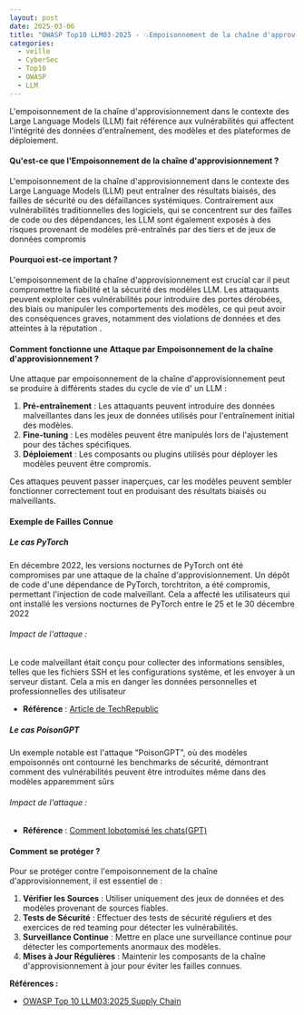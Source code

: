 ```yaml
---
layout: post
date: 2025-03-06
title: "OWASP Top10 LLM03-2025 - 💥Empoisonnement de la chaîne d'approvisionnement💥"
categories:
  - veille
  - CyberSec
  - Top10
  - OWASP
  - LLM
---
```


L'empoisonnement de la chaîne d'approvisionnement dans le contexte des Large Language Models (LLM) fait référence aux
vulnérabilités qui affectent l'intégrité des données d'entraînement, des modèles et des plateformes de déploiement.

#### Qu'est-ce que l'Empoisonnement de la chaîne d'approvisionnement ?

L'empoisonnement de la chaîne d'approvisionnement dans le contexte des Large Language Models (LLM) peut entraîner des
résultats biaisés, des failles de sécurité ou des défaillances systémiques. Contrairement aux vulnérabilités
traditionnelles des logiciels, qui se concentrent sur des failles de code ou des dépendances, les LLM sont également
exposés à des risques provenant de modèles pré-entraînés par des tiers et de jeux de données compromis 

#### Pourquoi est-ce important ?

L'empoisonnement de la chaîne d'approvisionnement est crucial car il peut compromettre la fiabilité et la sécurité des
modèles LLM. Les attaquants peuvent exploiter ces vulnérabilités pour introduire des portes dérobées, des biais ou
manipuler les comportements des modèles, ce qui peut avoir des conséquences graves, notamment des violations de données
et des atteintes à la réputation .

#### Comment fonctionne une Attaque par Empoisonnement de la chaîne d'approvisionnement ?

Une attaque par empoisonnement de la chaîne d'approvisionnement peut se produire à différents stades du cycle de vie d'
un LLM :

1. **Pré-entraînement** : Les attaquants peuvent introduire des données malveillantes dans les jeux de données utilisés
   pour l'entraînement initial des modèles.
2. **Fine-tuning** : Les modèles peuvent être manipulés lors de l'ajustement pour des tâches spécifiques.
3. **Déploiement** : Les composants ou plugins utilisés pour déployer les modèles peuvent être compromis.

Ces attaques peuvent passer inaperçues, car les modèles peuvent sembler fonctionner correctement tout en produisant des
résultats biaisés ou malveillants.

#### Exemple de Failles Connue

##### Le cas PyTorch

En décembre 2022, les versions nocturnes de PyTorch ont été compromises par une attaque de la chaîne
d'approvisionnement. Un dépôt de code d'une dépendance de PyTorch, torchtriton, a été compromis, permettant l'injection
de code malveillant. Cela a affecté les utilisateurs qui ont installé les versions nocturnes de PyTorch entre le 25 et
le 30 décembre 2022

###### Impact de l'attaque :

Le code malveillant était conçu pour collecter des informations sensibles, telles que les fichiers SSH et les
configurations système, et les envoyer à un serveur distant. Cela a mis en danger les données personnelles et
professionnelles des utilisateur

- **Référence** : [Article de TechRepublic](https://www.techrepublic.com/article/pytorch-ml-compromised/)

##### Le cas PoisonGPT

Un exemple notable est l'attaque "PoisonGPT", où des modèles empoisonnés ont contourné les benchmarks de sécurité,
démontrant comment des vulnérabilités peuvent être introduites même dans des modèles apparemment sûrs

###### Impact de l'attaque :

- **Référence** : [Comment lobotomisé les chats(GPT)](https://blog.mithrilsecurity.io/poisongpt-how-we-hid-a-lobotomized-llm-on-hugging-face-to-spread-fake-news/)

#### Comment se protéger ?

Pour se protéger contre l'empoisonnement de la chaîne d'approvisionnement, il est essentiel de :

1. **Vérifier les Sources** : Utiliser uniquement des jeux de données et des modèles provenant de sources fiables.
2. **Tests de Sécurité** : Effectuer des tests de sécurité réguliers et des exercices de red teaming pour détecter les
   vulnérabilités.
3. **Surveillance Continue** : Mettre en place une surveillance continue pour détecter les comportements anormaux des
   modèles.
4. **Mises à Jour Régulières** : Maintenir les composants de la chaîne d'approvisionnement à jour pour éviter les
   failles connues.

**Références :**

- [OWASP Top 10 LLM03:2025 Supply Chain](https://genai.owasp.org/llmrisk/llm032025-supply-chain/) 
